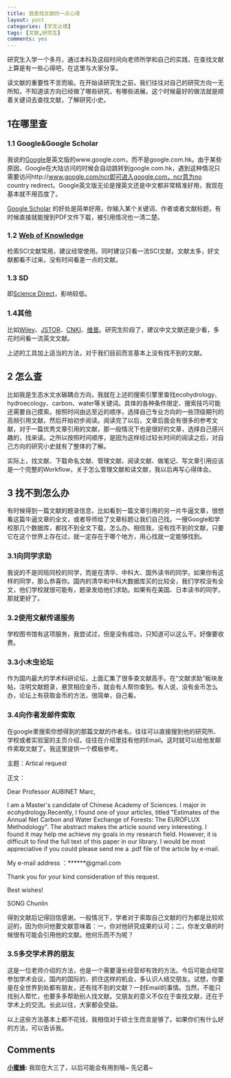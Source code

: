 ```yaml
---
title: 我查找文献的一点心得
layout: post
categories: [学无止境]
tags: [文献,研究生]
comments: yes
---
```


研究生入学一个多月，通过本科及这段时间向老师所学和自己的实践，在查找文献上算是有一些心得吧，在这里与大家分享。

读文献的重要性不言而喻。在开始读研究生之前，我们往往对自己的研究方向一无所知，不知道该方向已经做了哪些研究，有哪些进展。这个时候最好的做法就是顺着关键词去查找文献，了解研究小史。

## 1在哪里查

### 1.1 Google&Google Scholar

我说的[Google](https://www.google.com/)是英文版的www.google.com，而不是google.com.hk。由于某些原因，Google在大陆访问的时候会自动跳转到google.com.hk，遇到这种情况只需要访问http://www.google.com/ncr即可进入google.com，ncr意为no country redirect。Google英文版无论是搜英文还是中文都非常精准好用，我现在基本就不用百度了。

[Google Scholar](https://scholar.google.com) 的好处是简单好用，你输入某个关键词、作者或者文献标题，有时候直接就能搜到PDF文件下载，被引用情况也一清二楚。

### 1.2 [Web of Knowledge](http://webofscience.com/)

检索SCI文献常用，建议经常使用。同时建议只看一流SCI文献，文献太多，好文献都看不过来，没有时间看差一点的文献。

### 1.3 SD

即[Science Direct](http://www.sciencedirect.com/)，影响较低。

### 1.4其他

比如[Wiley](http://www.wiley.com/)、[JSTOR](http://www.jstor.org/)、[CNKI](http://www.cnki.net/)、[维普](http://www.cqvip.com/)。研究生阶段了，建议中文文献还是少看，多花时间看一流英文文献。

上述的工具加上适当的方法，对于我们目前而言基本上没有找不到的文献。

## 2 怎么查

比如我是生态水文水碳耦合方向，我就在上述的搜索引擎里查找ecohydrology、hydroecology、carbon、water等关键词。具体的各种条件限定、搜索技巧可能还需要自己摸索。按照时间由远至近的顺序，选择自己专业方向的一些顶级期刊的高频引用文献，然后开始初步阅读。阅读完了以后，文章后面会有很多的参考文献，对于一篇优秀文章引用的文献，那一般情况下也是很好的文章，选择自己感兴趣的，找来读。之所以按照时间顺序，是因为这样经过较长时间的阅读之后，对自己方向的研究小史就有了整体的了解。

实际上，找文献、下载命名文献、管理文献、阅读文献、做笔记、写文章引用应该是一个完整的Workflow，关于怎么管理文献和读文献，我以后再写心得体会。

## 3 找不到怎么办

有时候得到一篇文献的题录信息，比如看到一篇文章引用的另一片牛逼文章，很想看这篇牛逼文章的全文，或者导师给了文章标题让我们自己找。一搜Google和学校那几个数据库，都找不到全文下载，怎么办。相信我，没有找不到的文献，只要它在这个世界上存在过，就一定存在于哪个地方，用心找就一定能够找到。

### 3.1向同学求助

我说的不是同班同校的同学，而是在清华、中科大、国外读书的同学。如果你有这样的同学，那么恭喜你。国内的清华和中科大数据库买的比较全，我们学校没有全文，他们学校就很可能有，题录发给他们求助。如果有在美国、日本读书的同学，那就更好了。

### 3.2使用文献传递服务

学校图书馆有这项服务，我尝试过，但是没有成功，只知道可以这么干。好像要收费。

### 3.3小木虫论坛

作为国内最大的学术科研论坛，上面汇集了很多查文献高手。在“文献求助”板块发帖，注明文献题录，悬赏相应金币，就会有人帮你查到。有人说，没有金币怎么办，论坛上有获取金币的方法，很简单，自己看。

### 3.4向作者发邮件索取

在google里搜索你想得到的那篇文献的作者名，往往可以直接搜到他的研究所、学校或者实验室的主页介绍，往往在介绍里挂有他的Email。这时就可以给他发邮件索取文献了。我这里提供一个模板参考。

主题：Artical request

正文：

Dear Professor AUBINET Marc,

I am a Master's candidate of Chinese Academy of Sciences. I major in ecohydrology.Recently, I found one of your articles, titled "Estimates of the Annual Net Carbon and Water Exchange of Forests: The EUROFLUX Methodology". The abstract makes the article sound very interesting. I found it may help me achieve my goals in my research field. However, it is difficult to find the full text of this paper in our library. I would be most appreciative if you could please send me a .pdf file of the article by e-mail.

My e-mail address ：******@gmail.com

Thank you for your kind consideration of this request.

Best wishes!

SONG Chunlin

得到文献后记得回信感谢。一般情况下，学者对于索取自己文献的行为都是比较欢迎的，因为你问他要文献意味着：一，你对他研究成果的认可；二，你发文章的时候很有可能会引用他的文献。他何乐而不为呢？

### 3.5多交学术界的朋友

这是一位老师介绍的方法，也是一个需要漫长经营却有效的方法。今后可能会经常参加学术会议，国内的国际的，抓住这样的机会，多认识人结交朋友。试想，你要是在全世界到处都有朋友，还有找不到的文献？一封Email的事情。当然，不能只找别人帮忙，也要多多帮助别人找文献。交朋友的意义不仅在于查找文献，还在于学术上的交流。长此以往，大家都会受益。

以上这些方法基本上都不花钱，我相信对于硕士生而言是够了。如果你们有什么好的方法，可以告诉我。

## Comments

**[小蜜蜂](#23 "2013-11-24 21:56:33"):** 我现在大三了，以后可能会有用到哦~ 先记着~

